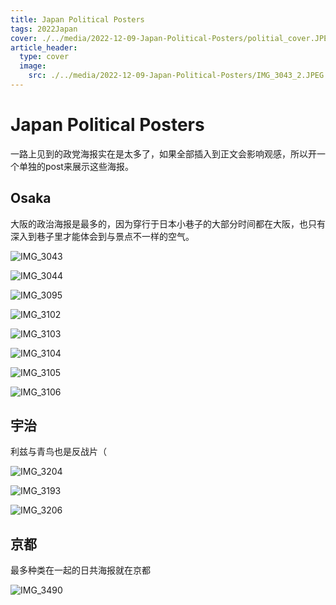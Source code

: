 ```yaml
---
title: Japan Political Posters
tags: 2022Japan
cover: ./../media/2022-12-09-Japan-Political-Posters/politial_cover.JPEG
article_header:
  type: cover
  image:
    src: ./../media/2022-12-09-Japan-Political-Posters/IMG_3043_2.JPEG
---
```


# Japan Political Posters

一路上见到的政党海报实在是太多了，如果全部插入到正文会影响观感，所以开一个单独的post来展示这些海报。



<!--more-->

## Osaka

大阪的政治海报是最多的，因为穿行于日本小巷子的大部分时间都在大阪，也只有深入到巷子里才能体会到与景点不一样的空气。

![IMG_3043](./../media/2022-12-09-Japan-Political-Posters/IMG_3043.JPEG)

![IMG_3044](./../media/2022-12-09-Japan-Political-Posters/IMG_3044.JPEG)

![IMG_3095](./../media/2022-12-09-Japan-Political-Posters/IMG_3095.JPEG)

![IMG_3102](./../media/2022-12-09-Japan-Political-Posters/IMG_3102.JPEG)

![IMG_3103](./../media/2022-12-09-Japan-Political-Posters/IMG_3103.JPEG)

![IMG_3104](./../media/2022-12-09-Japan-Political-Posters/IMG_3104.JPEG)

![IMG_3105](./../media/2022-12-09-Japan-Political-Posters/IMG_3105.JPEG)

![IMG_3106](./../media/2022-12-09-Japan-Political-Posters/IMG_3106.JPEG)

## 宇治

利兹与青鸟也是反战片（

![IMG_3204](./../media/2022-12-09-Japan-Political-Posters/IMG_3204.JPEG)

![IMG_3193](./../media/2022-12-09-Japan-Political-Posters/IMG_3193.JPEG)

![IMG_3206](./../media/2022-12-09-Japan-Political-Posters/IMG_3206.JPEG)

## 京都

最多种类在一起的日共海报就在京都

![IMG_3490](./../media/2022-12-09-Japan-Political-Posters/IMG_3490.JPEG)